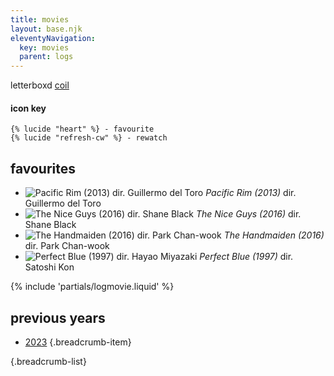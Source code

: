 ```yaml
---
title: movies
layout: base.njk
eleventyNavigation:
  key: movies
  parent: logs
---
```


<div class="grid two-col-flex">
<div class="grid">
<span class="label">letterboxd</span>
<span><a href="https://letterboxd.com/coil/">coil</a></span>
</div>
</div>
<p></p>

<div class="grid two-col-flex">
  <div>
    <h4>icon key</h4>

    {% lucide "heart" %} - favourite
    {% lucide "refresh-cw" %} - rewatch
  </div>
</div>

## favourites

<ul class="log booklist film">
<li class="log-book">
<img class="log-cover" src="/assets/img/pacific-rim.jpg" alt="Pacific Rim (2013) dir. Guillermo del Toro">
<span class="log-title"><em>Pacific Rim (2013)</em> <span class="log-dir">dir. Guillermo del Toro</span></span>
</li>
<li class="log-book">
<img class="log-cover" src="/assets/img/the-nice-guys.jpg" alt="The Nice Guys (2016) dir. Shane Black">
<span class="log-title"><em>The Nice Guys (2016)</em> <span class="log-dir">dir. Shane Black</span></span>
</li>
<li class="log-book">
<img class="log-cover" src="/assets/img/the-handmaiden.jpg" alt="The Handmaiden (2016) dir. Park Chan-wook">
<span class="log-title"><em>The Handmaiden (2016)</em> <span class="log-dir">dir. Park Chan-wook</span></span>
</li>
<li class="log-book">
<img class="log-cover" src="/assets/img/perfect-blue.jpg" alt="Perfect Blue (1997) dir. Hayao Miyazaki">
<span class="log-title"><em>Perfect Blue (1997)</em> <span class="log-dir">dir. Satoshi Kon</span></span>
</li>
</ul>

{% include 'partials/logmovie.liquid' %}

## previous years

- [2023](/logs/movies/2023) {.breadcrumb-item}

{.breadcrumb-list}